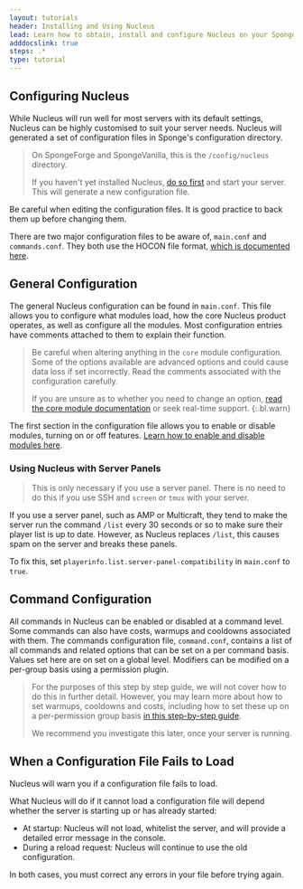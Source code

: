 ```yaml
---
layout: tutorials
header: Installing and Using Nucleus
lead: Learn how to obtain, install and configure Nucleus on your Sponge Server
adddocslink: true
steps: .*
type: tutorial
---
```


## Configuring Nucleus

While Nucleus will run well for most servers with its default settings, Nucleus can be highly customised to suit your server needs. Nucleus will generated a set of configuration files in Sponge's configuration directory.
 
> On SpongeForge and SpongeVanilla, this is the `/config/nucleus` directory.
>
> If you haven't yet installed Nucleus, [do so first](install.html) and start your server. This will generate a new configuration file.

Be careful when editing the configuration files. It is good practice to back them up before changing them. 

There are two major configuration files to be aware of, `main.conf` and `commands.conf`. They both use the HOCON file format, [which is documented here](https://github.com/lightbend/config/blob/master/HOCON.md).

## General Configuration

The general Nucleus configuration can be found in `main.conf`. This file allows you to configure what modules load, how the core Nucleus product operates, as well as configure all the modules. Most configuration entries have comments attached to them to explain their function.

> Be careful when altering anything in the `core` module configuration. Some of the options available are advanced options and could cause data loss if set incorrectly. Read the comments associated with the configuration carefully. 
>
> If you are unsure as to whether you need to change an option, [read the core module documentation](../../modules/core.html) or seek real-time support.
{:.bl.warn}   

The first section in the configuration file allows you to enable or disable modules, turning on or off features. [Learn how to enable and disable modules here](../../howto/modules.html). 

### Using Nucleus with Server Panels

> This is only necessary if you use a server panel. There is no need to do this if you use SSH and `screen` or `tmux` with your
> server. 

If you use a server panel, such as AMP or Multicraft, they tend to make the server run the command `/list` every 30 seconds or
so to make sure their player list is up to date. However, as Nucleus replaces `/list`, this causes spam on the server and
breaks these panels. 

To fix this, set `playerinfo.list.server-panel-compatibility` in `main.conf` to `true`.  

## Command Configuration

All commands in Nucleus can be enabled or disabled at a command level. Some commands can also have costs, warmups and cooldowns associated with them. The commands configuration file, `command.conf`, contains a list of all commands and related options that can be set on a per command basis. 
Values set here are on set on a global level. Modifiers can be modified on a per-group basis using a permission plugin. 

> For the purposes of this step by step guide, we will not cover how to do this in further detail. However, you may learn more about how to set warmups, cooldowns and costs, including how to set these up on a per-permission group basis [in this step-by-step guide](../commandconfig). 
>
> We recommend you investigate this later, once your server is running. 

## When a Configuration File Fails to Load

Nucleus will warn you if a configuration file fails to load.

What Nucleus will do if it cannot load a configuration file will depend whether the server is starting up or has already started:

* At startup: Nucleus will not load, whitelist the server, and will provide a detailed error message in the console.
* During a reload request: Nucleus will continue to use the old configuration.

In both cases, you must correct any errors in your file before trying again.
